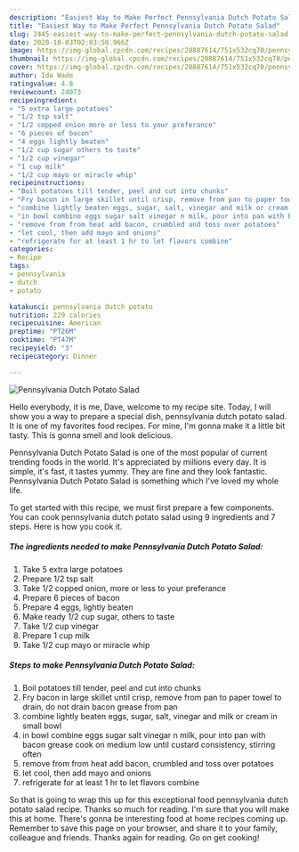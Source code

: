 ```yaml
---
description: "Easiest Way to Make Perfect Pennsylvania Dutch Potato Salad"
title: "Easiest Way to Make Perfect Pennsylvania Dutch Potato Salad"
slug: 2445-easiest-way-to-make-perfect-pennsylvania-dutch-potato-salad
date: 2020-10-03T02:03:50.966Z
image: https://img-global.cpcdn.com/recipes/28887614/751x532cq70/pennsylvania-dutch-potato-salad-recipe-main-photo.jpg
thumbnail: https://img-global.cpcdn.com/recipes/28887614/751x532cq70/pennsylvania-dutch-potato-salad-recipe-main-photo.jpg
cover: https://img-global.cpcdn.com/recipes/28887614/751x532cq70/pennsylvania-dutch-potato-salad-recipe-main-photo.jpg
author: Ida Wade
ratingvalue: 4.8
reviewcount: 24073
recipeingredient:
- "5 extra large potatoes"
- "1/2 tsp salt"
- "1/2 copped onion more or less to your preferance"
- "6 pieces of bacon"
- "4 eggs lightly beaten"
- "1/2 cup sugar others to taste"
- "1/2 cup vinegar"
- "1 cup milk"
- "1/2 cup mayo or miracle whip"
recipeinstructions:
- "Boil potatoes till tender, peel and cut into chunks"
- "Fry bacon in large skillet until crisp, remove from pan to paper towel to drain, do not drain bacon grease from pan"
- "combine lightly beaten eggs, sugar, salt, vinegar and milk or cream in small bowl"
- "in bowl combine eggs sugar salt vinegar n milk, pour into pan with bacon grease cook on medium low until custard consistency, stirring often"
- "remove from from heat add bacon, crumbled and toss over potatoes"
- "let cool, then add mayo and onions"
- "refrigerate for at least 1 hr to let flavors combine"
categories:
- Recipe
tags:
- pennsylvania
- dutch
- potato

katakunci: pennsylvania dutch potato 
nutrition: 229 calories
recipecuisine: American
preptime: "PT26M"
cooktime: "PT47M"
recipeyield: "3"
recipecategory: Dinner

---
```



![Pennsylvania Dutch Potato Salad](https://img-global.cpcdn.com/recipes/28887614/751x532cq70/pennsylvania-dutch-potato-salad-recipe-main-photo.jpg)

Hello everybody, it is me, Dave, welcome to my recipe site. Today, I will show you a way to prepare a special dish, pennsylvania dutch potato salad. It is one of my favorites food recipes. For mine, I'm gonna make it a little bit tasty. This is gonna smell and look delicious.



Pennsylvania Dutch Potato Salad is one of the most popular of current trending foods in the world. It's appreciated by millions every day. It is simple, it's fast, it tastes yummy. They are fine and they look fantastic. Pennsylvania Dutch Potato Salad is something which I've loved my whole life.


To get started with this recipe, we must first prepare a few components. You can cook pennsylvania dutch potato salad using 9 ingredients and 7 steps. Here is how you cook it.

<!--inarticleads1-->

##### The ingredients needed to make Pennsylvania Dutch Potato Salad:

1. Take 5 extra large potatoes
1. Prepare 1/2 tsp salt
1. Take 1/2 copped onion, more or less to your preferance
1. Prepare 6 pieces of bacon
1. Prepare 4 eggs, lightly beaten
1. Make ready 1/2 cup sugar, others to taste
1. Take 1/2 cup vinegar
1. Prepare 1 cup milk
1. Take 1/2 cup mayo or miracle whip




<!--inarticleads2-->

##### Steps to make Pennsylvania Dutch Potato Salad:

1. Boil potatoes till tender, peel and cut into chunks
1. Fry bacon in large skillet until crisp, remove from pan to paper towel to drain, do not drain bacon grease from pan
1. combine lightly beaten eggs, sugar, salt, vinegar and milk or cream in small bowl
1. in bowl combine eggs sugar salt vinegar n milk, pour into pan with bacon grease cook on medium low until custard consistency, stirring often
1. remove from from heat add bacon, crumbled and toss over potatoes
1. let cool, then add mayo and onions
1. refrigerate for at least 1 hr to let flavors combine




So that is going to wrap this up for this exceptional food pennsylvania dutch potato salad recipe. Thanks so much for reading. I'm sure that you will make this at home. There's gonna be interesting food at home recipes coming up. Remember to save this page on your browser, and share it to your family, colleague and friends. Thanks again for reading. Go on get cooking!
